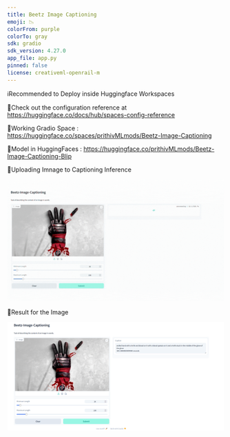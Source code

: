 ```yaml
---
title: Beetz Image Captioning
emoji: 📉
colorFrom: purple
colorTo: gray
sdk: gradio
sdk_version: 4.27.0
app_file: app.py
pinned: false
license: creativeml-openrail-m
---
```

ℹ️Recommended to Deploy inside Huggingface Workspaces

🥤Check out the configuration reference at https://huggingface.co/docs/hub/spaces-config-reference

🥤Working Gradio Space : https://huggingface.co/spaces/prithivMLmods/Beetz-Image-Captioning

🥤Model in HuggingFaces : https://huggingface.co/prithivMLmods/Beetz-Image-Captioning-Blip

🚀Uploading Imnage to Captioning Inference

![alt text](assets/gif1.gif)

🚀Result for the Image

![alt text](assets/img1.png)
